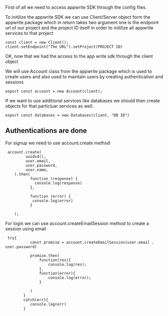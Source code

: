 
First of all we need to access appwrite SDK through the config files.

To initilize the appwrite SDK we can use Client/Server object form the appwrite package which in return takes two argument one is the endpoint url of our project 
and the project ID itself in order to initilize all appwrite services to that project

```
const client = new Client();
client.setEndpoint("The URL").setProject(PROJECT ID)
```

OK, now that we had the access to the app write sdk through the client object

We will use Account class from the appwrite package which is used to create users and also used to maintain users by creating authentication and sessions

```
export const account = new Account(client);
```

If we want to use additional services like databases we should then create objects for that particluar services as well.

```
export const databases = new Databases(client, "DB ID")
```



## Authentications are done

For signup we need to use account.create method

```
 account.create(
         uuidv4(),
         user.email,
         user.password,
         user.name,
    ).then(
           function (response) {
             console.log(response)
           },

           function (error) {
            console.log(error)
           }

    );
 ```   
 
For login we can use account.createEmailSession method to create a session using email

```
 try{
           const promise = account.createEmailSession(user.email , user.password)

           promise.then(
               function(res){
                   console.log(res);
               },
               function(error){
                   console.log(error);
               }

           )
        }
        catch(err){
           console.log(err)
        }
```
